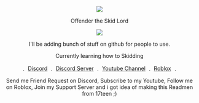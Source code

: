 <p align="center">  
<img src="http://chrisgendo.weebly.com/uploads/1/1/7/7/117740806/gipsfgsfhy_1_orig.gif">
</p>
<p align="center">
    Offender the Skid Lord
<p align="center">  
<img src="https://komarev.com/ghpvc/?username=O-ffender&color=black">
</p>
<p align="center">
I'll be adding bunch of stuff on github for people to use.
<p align="center"> 
<p align="center">
Currently learning how to Skidding
<p align="center"> 
    ﹒
    <a href="https://discord.com/users/647532608778928133">Discord</a>
    ﹒
    <a href="https://discord.gg/vcTwsbREQB">Discord Server</a>
    ﹒
    <a href="https://www.youtube.com/channel/UCB8KHJrtLM7YMDDjM5m2w8w">Youtube Channel</a>
    ﹒
    <a href="https://www.roblox.com/users/444023003/profile">Roblox</a>
    ﹒

    
</p>
<p align="center">  
Send me Friend Request on Discord, Subscribe to my Youtube, Follow me on Roblox, Join my Support Server and i got idea of making this Readmen from 17teen ;)
</p>

